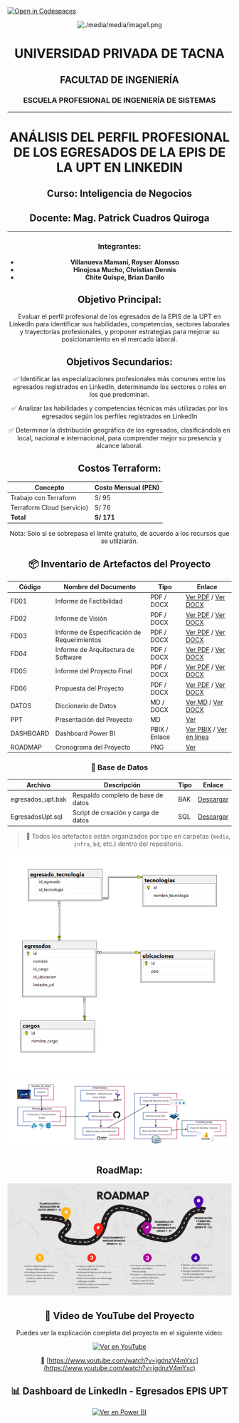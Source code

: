 [![Open in Codespaces](https://classroom.github.com/assets/launch-codespace-2972f46106e565e64193e422d61a12cf1da4916b45550586e14ef0a7c637dd04.svg)](https://classroom.github.com/open-in-codespaces?assignment_repo_id=18703117)

<center>
           
[comment]: <img src="./media/media/image1.png" style="width:1.088in;height:1.46256in" alt="escudo.png" />

![./media/media/image1.png](./media/logo-upt.png)

# **UNIVERSIDAD PRIVADA DE TACNA**  
## **FACULTAD DE INGENIERÍA**  
### **ESCUELA PROFESIONAL DE INGENIERÍA DE SISTEMAS**  

---

# **ANÁLISIS DEL PERFIL PROFESIONAL DE LOS EGRESADOS DE LA EPIS DE LA UPT EN LINKEDIN**

## **Curso:** Inteligencia de Negocios  
## **Docente:** Mag. Patrick Cuadros Quiroga  

---
                        
### **Integrantes:**  
- **Villanueva Mamani, Royser Alonsso**  
- **Hinojosa Mucho, Christian Dennis**  
- **Chite Quispe, Brian Danilo** 
 
                        
## Objetivo Principal:
Evaluar el perfil profesional de los egresados de la EPIS de la UPT en LinkedIn para identificar sus habilidades, competencias, sectores laborales y trayectorias profesionales, y proponer estrategias para mejorar su posicionamiento en el mercado laboral.
         
## Objetivos Secundarios:
✅ Identificar las especializaciones profesionales más comunes entre los egresados registrados en LinkedIn, determinando los sectores o roles en los que predominan.

✅ Analizar las habilidades y competencias técnicas más utilizadas por los egresados según los perfiles registrados en LinkedIn

✅ Determinar la distribución geográfica de los egresados, clasificándola en local, nacional e internacional, para comprender mejor su presencia y alcance laboral.  

## Costos Terraform:

| Concepto                 | Costo Mensual (PEN) |
|-------------------------|---------------------|
| Trabajo con Terraform    | S/ 95               |
| Terraform Cloud (servicio) | S/ 76               |
| **Total**               | **S/ 171**          |

Nota: Solo si se sobrepasa el limite gratuito, de acuerdo a los recursos que se utilziarán.

## 📦 Inventario de Artefactos del Proyecto

| Código     | Nombre del Documento                                                | Tipo         | Enlace |
|------------|---------------------------------------------------------------------|--------------|--------|
| FD01       | Informe de Factibilidad                                             | PDF / DOCX   | [Ver PDF]("./FD01-EPIS-Informe%de%Factibilidad.pdf") / [Ver DOCX](./FD01-EPIS-Informe%de%Factibilidad.docx) |
| FD02       | Informe de Visión                                                   | PDF / DOCX   | [Ver PDF](./FD02-EPIS-Informe%Vision.pdf) / [Ver DOCX](./FD02-EPIS-Informe%Vision.docx) |
| FD03       | Informe de Especificación de Requerimientos                        | PDF / DOCX   | [Ver PDF](./FD03-EPIS-Informe%Especificación%Requerimientos.pdf) / [Ver DOCX](./FD03-EPIS-Informe%Especificación%Requerimientos.docx) |
| FD04       | Informe de Arquitectura de Software                                 | PDF / DOCX   | [Ver PDF](./FD04-EPIS-Informe%Arquitectura%de%Software.pdf) / [Ver DOCX](./FD04-EPIS-Informe%Arquitectura%de%Software.docx) |
| FD05       | Informe del Proyecto Final                                          | PDF / DOCX   | [Ver PDF](./FD05-EPIS-Informe%ProyectoFinal.pdf) / [Ver DOCX](./FD05-EPIS-Informe%ProyectoFinal.docx) |
| FD06       | Propuesta del Proyecto                                              | PDF / DOCX   | [Ver PDF](./FD06-EPIS-PropuestaProyecto.pdf) / [Ver DOCX](./FD06-EPIS-PropuestaProyecto.docx) |
| DATOS      | Diccionario de Datos                                                | MD / DOCX    | [Ver MD](./DICCIONARIO%DE%DATOS.md) / [Ver DOCX](./DICCIONARIO%DE%DATOS.docx) |
| PPT        | Presentación del Proyecto                                           | MD           | [Ver](./Presentacion.md) |
| DASHBOARD  | Dashboard Power BI                                                  | PBIX / Enlace | [Ver PBIX](./Dashboard_V2.pbix) / [Ver en línea](https://app.powerbi.com/links/Cg3PgMePDE?ctid=b6b466ee-468d-4011-b9fc-fbdcf82ac90a&pbi_source=linkShare) |
| ROADMAP    | Cronograma del Proyecto                                             | PNG          | [Ver](./descarga.png) |

### 📂 Base de Datos

| Archivo                 | Descripción                             | Tipo     | Enlace |
|------------------------|-----------------------------------------|----------|--------|
| egresados_upt.bak      | Respaldo completo de base de datos      | BAK      | [Descargar](./bd/egresados_upt.bak) |
| EgresadosUpt.sql       | Script de creación y carga de datos     | SQL      | [Descargar](./bd/EgresadosUpt.sql) |

> 📌 Todos los artefactos están organizados por tipo en carpetas (`media`, `infra`, `bd`, etc.) dentro del repositorio.

![Roadmap](media/bd.png)
![Roadmap](media/despliegue.png)
## RoadMap:

![Roadmap](./descarga.png)

## 🎥 Video de YouTube del Proyecto

Puedes ver la explicación completa del proyecto en el siguiente video:

[![Ver en YouTube](https://img.youtube.com/vi/jgdnzV4mYxc/0.jpg)](https://www.youtube.com/watch?v=jgdnzV4mYxc)

🔗 [https://www.youtube.com/watch?v=jgdnzV4mYxc](https://www.youtube.com/watch?v=jgdnzV4mYxc)

## 📊 Dashboard de LinkedIn - Egresados EPIS UPT

[![Ver en Power BI](https://img.shields.io/badge/Power%20BI-Dashboard-yellow?logo=powerbi)](https://app.powerbi.com/groups/me/reports/1b10890b-62a7-4863-b733-bc3c34796258?ctid=b6b466ee-468d-4011-b9fc-fbdcf82ac90a&pbi_source=linkShare&bookmarkGuid=584ef72c-89d8-49be-86d4-c0489198b8f7)

